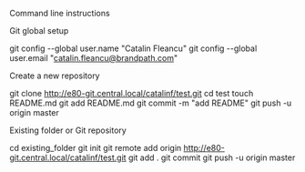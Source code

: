 Command line instructions


Git global setup

git config --global user.name "Catalin Fleancu"
git config --global user.email "catalin.fleancu@brandpath.com"

Create a new repository

git clone http://e80-git.central.local/catalinf/test.git
cd test
touch README.md
git add README.md
git commit -m "add README"
git push -u origin master

Existing folder or Git repository

cd existing_folder
git init
git remote add origin http://e80-git.central.local/catalinf/test.git
git add .
git commit
git push -u origin master